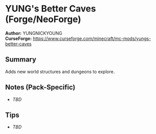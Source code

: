 # YUNG's Better Caves (Forge/NeoForge)

**Author:** YUNGNICKYOUNG  
**CurseForge:** https://www.curseforge.com/minecraft/mc-mods/yungs-better-caves

## Summary
Adds new world structures and dungeons to explore.

## Notes (Pack-Specific)
- _TBD_

## Tips
- _TBD_

